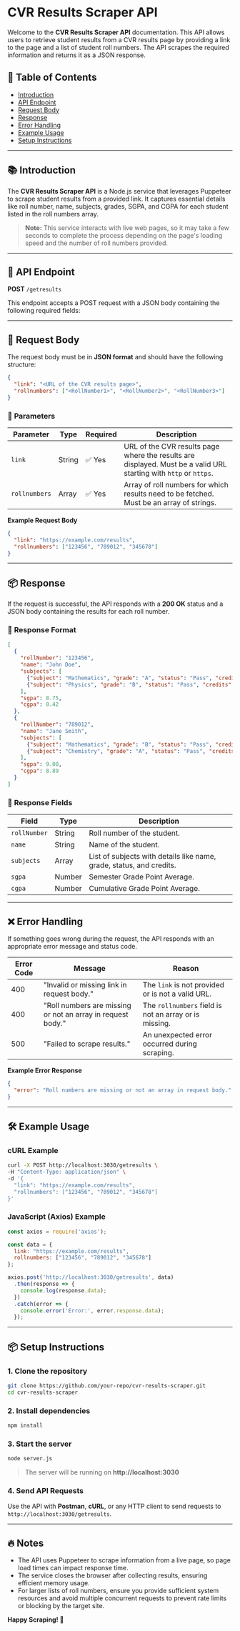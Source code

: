 # CVR Results Scraper API

Welcome to the **CVR Results Scraper API** documentation. This API allows users to retrieve student results from a CVR results page by providing a link to the page and a list of student roll numbers. The API scrapes the required information and returns it as a JSON response.

## 📘 **Table of Contents**
- [Introduction](#introduction)
- [API Endpoint](#api-endpoint)
- [Request Body](#request-body)
- [Response](#response)
- [Error Handling](#error-handling)
- [Example Usage](#example-usage)
- [Setup Instructions](#setup-instructions)

---

## 📚 **Introduction**
The **CVR Results Scraper API** is a Node.js service that leverages Puppeteer to scrape student results from a provided link. It captures essential details like roll number, name, subjects, grades, SGPA, and CGPA for each student listed in the roll numbers array.

> **Note:** This service interacts with live web pages, so it may take a few seconds to complete the process depending on the page's loading speed and the number of roll numbers provided.

---

## 🚀 **API Endpoint**
**POST** `/getresults`

This endpoint accepts a POST request with a JSON body containing the following required fields:

---

## 📩 **Request Body**
The request body must be in **JSON format** and should have the following structure:

```json
{
  "link": "<URL of the CVR results page>",
  "rollnumbers": ["<RollNumber1>", "<RollNumber2>", "<RollNumber3>"]
}
```

### 🔹 **Parameters**
| **Parameter** | **Type** | **Required** | **Description** |
|---------------|----------|--------------|------------------|
| `link`        | String   | ✅ Yes       | URL of the CVR results page where the results are displayed. Must be a valid URL starting with `http` or `https`. |
| `rollnumbers` | Array    | ✅ Yes       | Array of roll numbers for which results need to be fetched. Must be an array of strings. |

**Example Request Body**
```json
{
  "link": "https://example.com/results", 
  "rollnumbers": ["123456", "789012", "345678"]
}
```

---

## 📦 **Response**
If the request is successful, the API responds with a **200 OK** status and a JSON body containing the results for each roll number.

### 🔹 **Response Format**
```json
[
  {
    "rollNumber": "123456",
    "name": "John Doe",
    "subjects": [
      {"subject": "Mathematics", "grade": "A", "status": "Pass", "credits": 4},
      {"subject": "Physics", "grade": "B", "status": "Pass", "credits": 3}
    ],
    "sgpa": 8.75,
    "cgpa": 8.42
  },
  {
    "rollNumber": "789012",
    "name": "Jane Smith",
    "subjects": [
      {"subject": "Mathematics", "grade": "B", "status": "Pass", "credits": 4},
      {"subject": "Chemistry", "grade": "A", "status": "Pass", "credits": 3}
    ],
    "sgpa": 9.00,
    "cgpa": 8.89
  }
]
```

### 🔹 **Response Fields**
| **Field**        | **Type**  | **Description** |
|-----------------|-----------|-----------------|
| `rollNumber`     | String    | Roll number of the student. |
| `name`           | String    | Name of the student. |
| `subjects`       | Array     | List of subjects with details like name, grade, status, and credits. |
| `sgpa`           | Number    | Semester Grade Point Average. |
| `cgpa`           | Number    | Cumulative Grade Point Average. |

---

## ❌ **Error Handling**
If something goes wrong during the request, the API responds with an appropriate error message and status code.

| **Error Code** | **Message**                             | **Reason**                    |
|---------------|-----------------------------------------|--------------------------------|
| 400           | "Invalid or missing link in request body." | The `link` is not provided or is not a valid URL. |
| 400           | "Roll numbers are missing or not an array in request body." | The `rollnumbers` field is not an array or is missing. |
| 500           | "Failed to scrape results."             | An unexpected error occurred during scraping. |

**Example Error Response**
```json
{
  "error": "Roll numbers are missing or not an array in request body."
}
```

---

## 🛠️ **Example Usage**
### **cURL Example**
```bash
curl -X POST http://localhost:3030/getresults \
-H "Content-Type: application/json" \
-d '{ 
  "link": "https://example.com/results", 
  "rollnumbers": ["123456", "789012", "345678"] 
}'
```

### **JavaScript (Axios) Example**
```javascript
const axios = require('axios');

const data = {
  link: "https://example.com/results",
  rollnumbers: ["123456", "789012", "345678"]
};

axios.post('http://localhost:3030/getresults', data)
  .then(response => {
    console.log(response.data);
  })
  .catch(error => {
    console.error('Error:', error.response.data);
  });
```

---

## 📦 **Setup Instructions**
### **1. Clone the repository**
```bash
git clone https://github.com/your-repo/cvr-results-scraper.git
cd cvr-results-scraper
```

### **2. Install dependencies**
```bash
npm install
```

### **3. Start the server**
```bash
node server.js
```
> The server will be running on **http://localhost:3030**

### **4. Send API Requests**
Use the API with **Postman**, **cURL**, or any HTTP client to send requests to `http://localhost:3030/getresults`.

---

## 🔥 **Notes**
- The API uses Puppeteer to scrape information from a live page, so page load times can impact response time.
- The service closes the browser after collecting results, ensuring efficient memory usage.
- For larger lists of roll numbers, ensure you provide sufficient system resources and avoid multiple concurrent requests to prevent rate limits or blocking by the target site.

**Happy Scraping! 🚀**
